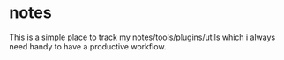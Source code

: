 # notes
This is a simple place to track my notes/tools/plugins/utils which i always need handy to have a productive workflow.
